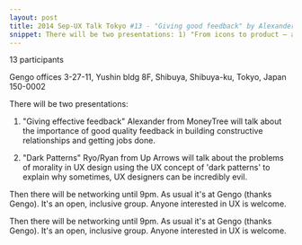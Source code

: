 ```yaml
---
layout: post
title: 2014 Sep-UX Talk Tokyo #13 - "Giving good feedback" by Alexander Auld & "Dark Patterns" by Ryan Barkataki
snippet: There will be two presentations: 1) "From icons to product — an evolution of design at Ustwo" ...
---
```

13 participants

Gengo offices 3-27-11, Yushin bldg 8F, Shibuya, Shibuya-ku, Tokyo, Japan 150-0002

There will be two presentations:

1) "Giving effective feedback"
Alexander from MoneyTree will talk about the importance of good quality feedback in building constructive relationships and getting jobs done.

2) "Dark Patterns"
Ryo/Ryan from Up Arrows will talk about the problems of morality in UX design using the UX concept of 'dark patterns' to explain why sometimes, UX designers can be incredibly evil.

Then there will be networking until 9pm. As usual it's at Gengo (thanks Gengo). It's an open, inclusive group. Anyone interested in UX is welcome.

Then there will be networking until 9pm. As usual it's at Gengo (thanks Gengo). It's an open, inclusive group. Anyone interested in UX is welcome.

